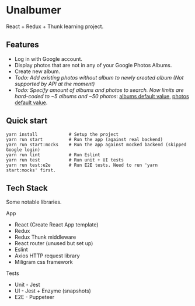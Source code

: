 # Unalbumer
React + Redux + Thunk learning project.

## Features

* Log in with Google account.
* Display photos that are not in any of your Google Photos Albums.
* Create new album.
* *Todo: Add existing photos without album to newly created album (Not supported by API at the moment)* 
* *Todo: Specify amount of albums and photos to search. Now limits are hard-coded to ~5 albums and ~50 photos*: [albums default value](src/api/photosClient.js#L52), [photos default value](src/api/photosClient.js#L75).

## Quick start

```
yarn install            # Setup the project
yarn run start          # Run the app (against real backend)
yarn run start:mocks    # Run the app against mocked backend (skipped Google login)
yarn run lint           # Run Eslint
yarn run test           # Run unit + UI tests
yarn run test:e2e       # Run E2E tests. Need to run 'yarn start:mocks' first.
```

## Tech Stack

Some notable libraries.

App

* React (Create React App template)
* Redux
* Redux Thunk middleware
* React router (unused but set up)
* Eslint
* Axios HTTP request library
* Miligram css framework

Tests

* Unit - Jest
* UI - Jest + Enzyme (snapshots)
* E2E - Puppeteer